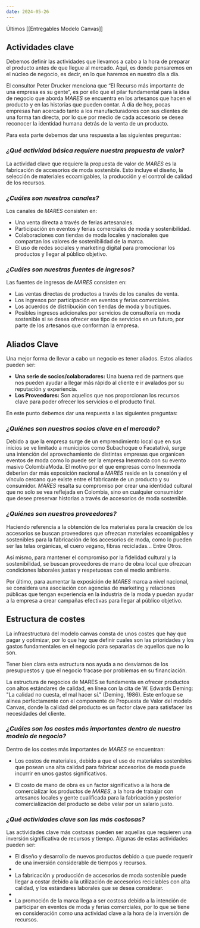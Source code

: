 ```yaml
---
date: 2024-05-26
---
```


Últimos [[Entregables Modelo Canvas]]

## Actividades clave
Debemos definir las actividades que llevamos a cabo a la hora de preparar el producto antes de que llegue al mercado. Aquí, es donde pensaremos en el núcleo de negocio, es decir, en lo que haremos en nuestro día a día.


El consultor Peter Drucker menciona que “El Recurso más importante de una empresa es su gente”, es por ello que el pilar fundamental para la idea de negocio que aborda _MARES_ se encuentra en los artesanos que hacen el producto y en las historias que pueden contar. A dia de hoy, pocas empresas han acercado tanto a los manufacturadores con sus clientes de una forma tan directa, por lo que por medio de cada accesorio se desea reconocer la identidad humana detrás de la venta de un producto.

Para esta parte debemos dar una respuesta a las siguientes preguntas:
### *¿Qué actividad básica requiere nuestra propuesta de valor?*

La actividad clave que requiere la propuesta de valor de *MARES* es la fabricación de accesorios de moda sostenible. Esto incluye el diseño, la selección de materiales ecoamigables, la producción y el control de calidad de los recursos.
### *¿Cuáles son nuestros canales?*

Los canales de *MARES* consisten en:
- Una venta directa a través de ferias artesanales.
- Participación en eventos y ferias comerciales de moda y sostenibilidad.
- Colaboraciones con tiendas de moda locales y nacionales que compartan los valores de sostenibilidad de la marca.
- El uso de redes sociales y marketing digital para promocionar los productos y llegar al público objetivo.
### *¿Cuáles son nuestras fuentes de ingresos?*

Las fuentes de ingresos de *MARES* consisten en:

- Las ventas directas de productos a través de los canales de venta.
- Los ingresos por participación en eventos y ferias comerciales.
- Los acuerdos de distribución con tiendas de moda y boutiques.
- Posibles ingresos adicionales por servicios de consultoría en moda sostenible si se desea ofrecer ese tipo de servicios en un futuro, por parte de los artesanos que conforman la empresa.

## Aliados Clave

Una mejor forma de llevar a cabo un negocio es tener aliados. Estos aliados pueden ser:
- **Una serie de socios/colaboradores:** Una buena red de partners que nos pueden ayudar a llegar más rápido al cliente e ir avalados por su reputación y experiencia.
- **Los Proveedores:** Son aquellos que nos proporcionan los recursos clave para poder ofrecer los servicios o el producto final.

En este punto debemos dar una respuesta a las siguientes preguntas:
### *¿Quiénes son nuestros socios clave en el mercado?*
Debido a que la empresa surge de un emprendimiento local que en sus inicios se ve limitado a municipios como Subachoque o Facatativá, surge una intención del aprovechamiento de distintas empresas que organicen eventos de moda como lo puede ser la empresa Inexmoda con su evento masivo ColombiaModa. El motivo por el que empresas como Inexmoda deberían dar más exposición nacional a *MARES* reside en la conexión y el vínculo cercano que existe entre el fabricante de un producto y su consumidor. *MARES* resalta su compromiso por crear una identidad cultural que no solo se vea reflejada en Colombia, sino en cualquier consumidor que desee preservar historias a través de accesorios de moda sostenible.
### *¿Quiénes son nuestros proveedores?*
Haciendo referencia a la obtención de los materiales para la creación de los accesorios se buscan proveedores que ofrezcan materiales ecoamigables y sostenibles para la fabricación de los accesorios de moda, como lo pueden ser las telas orgánicas, el cuero vegano, fibras recicladas... Entre Otros.

Así mismo, para mantener el compromiso por la fidelidad cultural y la sostenibilidad, se buscan proveedores de mano de obra local que ofrezcan condiciones laborales justas y respetuosas con el medio ambiente.

Por último, para aumentar la exposición de *MARES* marca a nivel nacional, se considera una asociación con agencias de marketing y relaciones públicas que tengan experiencia en la industria de la moda y puedan ayudar a la empresa a crear campañas efectivas para llegar al público objetivo.


## Estructura de costes
La infraestructura del modelo canvas consta de unos costes que hay que pagar y optimizar, por lo que hay que definir cuales son las prioridades y los gastos fundamentales en el negocio para separarlas de aquellos que no lo son.

Tener bien clara esta estructura nos ayuda a no desviarnos de los presupuestos y que el negocio fracase por problemas en su financiación.

La estructura de negocios de MARES se fundamenta en ofrecer productos con altos estándares de calidad, en línea con la cita de W. Edwards Deming: "La calidad no cuesta, el mal hacer sí." (Deming, 1986). Este enfoque se alinea perfectamente con el componente de Propuesta de Valor del modelo Canvas, donde la calidad del producto es un factor clave para satisfacer las necesidades del cliente.
### *¿Cuáles son los costes más importantes dentro de nuestro modelo de negocio?*

Dentro de los costes más importantes de *MARES* se encuentran:

- Los costos de materiales, debido a que el uso de materiales sostenibles que posean una alta calidad para fabricar accesorios de moda puede incurrir en unos gastos significativos.

- El costo de mano de obra es un factor significativo a la hora de comercializar los productos de *MARES*, a la hora de trabajar con artesanos locales y gente cualificada para la fabricación y posterior comercialización del producto se debe velar por un salario justo.

### *¿Qué actividades clave son las más costosas?*

Las actividades clave más costosas pueden ser aquellas que requieren una inversión significativa de recursos y tiempo. Algunas de estas actividades pueden ser:

- El diseño y desarrollo de nuevos productos debido a que puede requerir de una inversión considerable de tiempos y recursos.
- 
- La fabricación y producción de accesorios de moda sostenible puede llegar a costar debido a la utilización de accesorios reciclables con alta calidad, y los estándares laborales que se desea considerar.
- 
- La promoción de la marca llega a ser costosa debido a la intención de participar en eventos de moda y ferias comerciales, por lo que se tiene en consideración como una actividad clave a la hora de la inversión de recursos.